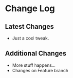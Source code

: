 # Change Log

## Latest Changes

* Just a cool tweak.

## Additional Changes

* More stuff happens...
* Changes on Feature branch
